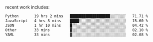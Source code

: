 
<!--<img width="1415" height="100" alt="blu" src="https://github.com/rdsilva01/rdsilva01/assets/101207588/deb060e5-d035-4f09-b511-e3f50605b207">-->

<!-- \> Enthusiastic about developing and building solutions <br>
\> Computer Science and Engineering @ UBI -->

<!-- <a href="https://www.rodrigosilva.live/">personal website</a> 🏁 -->

<!-- ![](https://komarev.com/ghpvc/?username=rdsilva01) -->

recent work includes:
<!--START_SECTION:waka-->

```txt
Python       19 hrs 2 mins   ██████████████████░░░░░░░   71.71 %
JavaScript   4 hrs 8 mins    ████░░░░░░░░░░░░░░░░░░░░░   15.60 %
JSON         1 hr 10 mins    █░░░░░░░░░░░░░░░░░░░░░░░░   04.42 %
Other        33 mins         ▓░░░░░░░░░░░░░░░░░░░░░░░░   02.10 %
YAML         33 mins         ▓░░░░░░░░░░░░░░░░░░░░░░░░   02.08 %
```

<!--END_SECTION:waka-->

